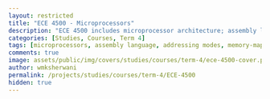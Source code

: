 ```yaml
---
layout: restricted
title: "ECE 4500 - Microprocessors"
description: "ECE 4500 includes microprocessor architecture; assembly language programming: addressing modes, table lookup; memory-mapped devices; interfacing techniques: parallel, serial; timing control; analog input and output, and computer displays."
categories: [Studies, Courses, Term 4]
tags: [microprocessors, assembly language, addressing modes, memory-mapped devices, interfacing techniques, analog i/o, computer displays]
comments: true
image: assets/public/img/covers/studies/courses/term-4/ece-4500-cover.png
author: wmksherwani
permalink: /projects/studies/courses/term-4/ECE-4500
hidden: true
---
```

